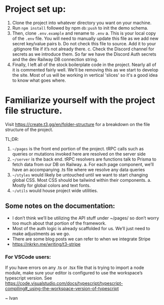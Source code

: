 # Project set up:

1.	Clone the project into whatever directory you want on your machine.
2.	Run `npm install` followed by npm `db:push` to init the demo schema.
3.	Then, clone `.env.example` and rename to `.env`
a.	This is your local copy of the `.env` file. You will need to manually update this file as we add new secret key/value pairs
b.	Do not check this file to source. Add it to  your .gitignore file if it’s not already there.
c.	Check the Discord channel for secrets as we introduce them. So far we have the Discord Auth secrets and the dev Railway DB connection string.
4.	Finally, I left all of the stock boilerplate code in the project. Nearly all of it is commented fairly well. We’ll be removing this as we start to develop the site. Most of us will be working in vertical 'slices' so it's a good idea to know what goes where.

# Familiarize yourself with the project file structure.

Visit https://create.t3.gg/en/folder-structure for a breakdown on the file structure of the project.

TL;DR:
1.	`~/pages` is the front end portion of the project. tRPC calls such as queries or mutations invoked here are resolved on the server side
2.	`~/server` is the back end. tRPC resolvers are functions talk to Prisma to fetch data from our DB on Railway.
a.	For each page component, we’ll have an accompanying .ts file where we resolve any data queries
3.	`~/styles` would likely be untouched until we want to start changing global CSS. Most CSS should be tailwind within their components.
a.	Mostly for global colors and text fonts.
4.	`~/utils` would house project wide utilities.

## Some notes on the documentation:

-	I don’t think we’ll be utilizing the API stuff under ~/pages/ so don’t worry too much about that portion of the framework.
-	Most of the auth logic is already scaffolded for us. We’ll just need to make adjustments as we go.
-	There are some blog posts we can refer to when we integrate Stripe
-	https://nkrkn.me/writing/t3-stripe

### For VSCode users:
If you have errors on any .ts or .tsx file that is trying to import a node module, make sure your editor is configured to use the workspace’s typescript version. See https://code.visualstudio.com/docs/typescript/typescript-compiling#_using-the-workspace-version-of-typescript

~ Ivan
